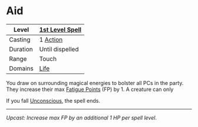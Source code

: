 # Aid

| Level    | [1st Level Spell](1st%20Level%20Spells.md)                            |
| -------- | --------------------------------------------------------------------- |
| Casting  | 1 [Action](../../../../Game%20Procedures/Core%20Procedures/Action.md) |
| Duration | Until dispelled                                                       |
| Range    | Touch                                                                 |
| Domains  | [Life](../../Spell%20Domains/Life.md)                                 |

You draw on surrounding magical energies to bolster all PCs in the party. They increase their max [Fatigue Points](../../../../Player%20Characters/Derived%20Statistics/Fatigue%20Points.md) (FP) by 1. A creature can only 

If you fall [Unconscious](../../../../Game%20Procedures/Conditions/Unconscious.md), the spell ends.

---
*Upcast: Increase max FP by an additional 1 HP per spell level.*
